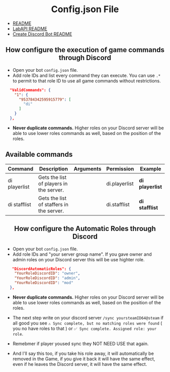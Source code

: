 <h1 align="center">Config.json File</h1>

- [README](https://github.com/Yti890/DiscordIntegration/blob/master/README.md)
- [LabAPI README](./README.LabAPI.md)
- [Create Discord Bot README](./README.CDB.md)  

<h2 align="center">How configure the execution of game commands through Discord</h2>

- Open your bot `config.json` file.
- Add role IDs and list every command they can execute. You can use `.*` to permit to that role ID to use all game commands without restrictions.
  
```json
  "ValidCommands": {
    "1": {
      "953784342595915779": [
        "di"
      ]
    }
  },
 ```

- **Never duplicate commands.** Higher roles on your Discord server will be able to use lower roles commands as well, based on the position of the roles.

<h2>Available commands</h2>

| Command | Description | Arguments | Permission | Example |
| --- | --- | --- | --- | --- |
| di playerlist | Gets the list of players in the server. | | di.playerlist | **di playerlist** |
| di stafflist | Gets the list of staffers in the server. | | di.stafflist | **di stafflist** |

<h2 align="center">How configure the Automatic Roles through Discord</h2>

- Open your bot `config.json` file.
- Add role IDs and "your server group name". If you gave owner and admin roles on your Discord server this will be use highter role.

```json
   "DiscordAutomaticRoles": {
    "YourRoleDiscordID": "owner",
    "YourRoleDiscordID": "admin",
    "YourRoleDiscordID": "mod"
  },
 ```
- **Never duplicate commands.** Higher roles on your Discord server will be able to use lower roles commands as well, based on the position of the roles.

- The next step write on your discord server `/sync yoursteamID64@steam` if all good you see `⚠️ Sync complete, but no matching roles were found` ( you no have roles to that ) or `✅ Sync complete. Assigned role: your role`.
- Remebmer if player yoused sync they NOT NEED USE that again.
- And I'll say this too, if you take his role away, it will automatically be removed in the Game, if you give it back it will have the same effect, even if he leaves the Discord server, it will have the same effect.
